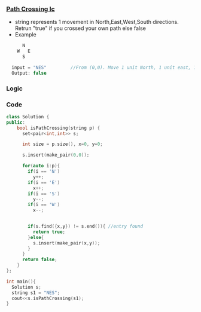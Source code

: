 ### [Path Crossing lc](https://leetcode.com/problems/path-crossing/)
- string represents 1 movement in North,East,West,South directions. Retrun "true" if you crossed your own path else false
- Example
```c
      N
    W   E
      S

  input = "NES"         //From (0,0). Move 1 unit North, 1 unit east, 1 1 unit south.
  Output: false 
```

### Logic

### Code
```c++
class Solution {
public:
    bool isPathCrossing(string p) {
      set<pair<int,int>> s;

      int size = p.size(), x=0, y=0;

      s.insert(make_pair(0,0));

      for(auto i:p){
        if(i == 'N')
          y++;
        if(i == 'E')
          x++;
        if(i == 'S')
          y--;
        if(i == 'W')
          x--;


        if(s.find({x,y}) != s.end()){ //entry found
          return true;
        }else{
          s.insert(make_pair(x,y));
        }
      }
      return false;        
    }
};

int main(){
  Solution s;
  string s1 = "NES";
  cout<<s.isPathCrossing(s1);
}
```
